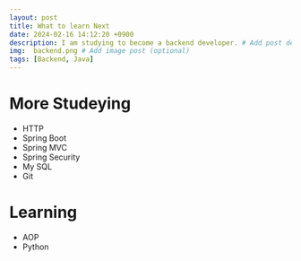 ```yaml
---
layout: post
title: What to learn Next
date: 2024-02-16 14:12:20 +0900
description: I am studying to become a backend developer. # Add post description (optional)
img:  backend.png # Add image post (optional)
tags: [Backend, Java] 
---
```


# More Studeying
- HTTP
- Spring Boot
- Spring MVC
- Spring Security
- My SQL
- Git

# Learning
- AOP
- Python







<!-- [jekyll-docs]: https://jekyllrb.com/docs/home
[jekyll-gh]:   https://github.com/jekyll/jekyll
[jekyll-talk]: https://talk.jekyllrb.com/ -->
